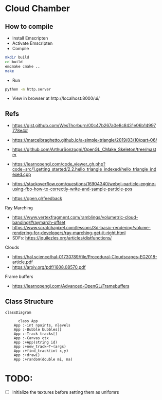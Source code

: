 # Cloud Chamber

## How to compile

- Install Emscripten
- Activate Emscripten
- Compile
```bash
mkdir build
cd build
emcmake cmake ..
make
```
- Run
```bash
python -m http.server
```

- View in browser at http://localhost:8000/ui/

## Refs
- https://gist.github.com/WesThorburn/00c47b267a0e8c8431e06b14997778e4#
- https://marcelbraghetto.github.io/a-simple-triangle/2019/03/10/part-06/
- https://github.com/ArthurSonzogni/OpenGL_CMake_Skeleton/tree/master
- https://learnopengl.com/code_viewer_gh.php?code=src/1.getting_started/2.2.hello_triangle_indexed/hello_triangle_indexed.cpp
- https://stackoverflow.com/questions/16904340/webgl-particle-engine-using-fbo-how-to-correctly-write-and-sample-particle-pos

- https://open.gl/feedback

Ray Marching
- https://www.vertexfragment.com/ramblings/volumetric-cloud-banding/#raymarch-offset
- https://www.scratchapixel.com/lessons/3d-basic-rendering/volume-rendering-for-developers/ray-marching-get-it-right.html
- SDFs: https://iquilezles.org/articles/distfunctions/

Clouds
- https://hal.science/hal-01730789/file/Procedural-Cloudscapes-EG2018-article.pdf
- https://arxiv.org/pdf/1608.08570.pdf

Frame buffers
- https://learnopengl.com/Advanced-OpenGL/Framebuffers

## Class Structure

```mermaid
classDiagram

      class App
    App :-int npoints, nlevels
    App :-Bubble bubbles[]
    App :-Track tracks[]
    App :-Canvas ctx
    App :+App(string id)
    App :+new_track~T~(args)
    App :+find_track(int x,y)
    App :+draw()
    App :+random(double mi, ma)
```

# TODO:
- [ ] Initialize the textures before setting them as unifomrs
